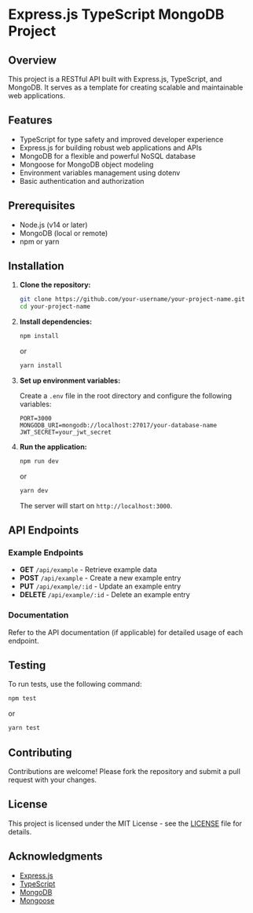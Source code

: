 # Express.js TypeScript MongoDB Project

## Overview

This project is a RESTful API built with Express.js, TypeScript, and MongoDB. It serves as a template for creating scalable and maintainable web applications.

## Features

- TypeScript for type safety and improved developer experience
- Express.js for building robust web applications and APIs
- MongoDB for a flexible and powerful NoSQL database
- Mongoose for MongoDB object modeling
- Environment variables management using dotenv
- Basic authentication and authorization

## Prerequisites

- Node.js (v14 or later)
- MongoDB (local or remote)
- npm or yarn

## Installation

1. **Clone the repository:**

   ```bash
   git clone https://github.com/your-username/your-project-name.git
   cd your-project-name
   ```

2. **Install dependencies:**

   ```bash
   npm install
   ```

   or

   ```bash
   yarn install
   ```

3. **Set up environment variables:**

   Create a `.env` file in the root directory and configure the following variables:

   ```
   PORT=3000
   MONGODB_URI=mongodb://localhost:27017/your-database-name
   JWT_SECRET=your_jwt_secret
   ```

4. **Run the application:**

   ```bash
   npm run dev
   ```

   or

   ```bash
   yarn dev
   ```

   The server will start on `http://localhost:3000`.

## API Endpoints

### Example Endpoints

- **GET** `/api/example` - Retrieve example data
- **POST** `/api/example` - Create a new example entry
- **PUT** `/api/example/:id` - Update an example entry
- **DELETE** `/api/example/:id` - Delete an example entry

### Documentation

Refer to the API documentation (if applicable) for detailed usage of each endpoint.

## Testing

To run tests, use the following command:

```bash
npm test
```

or

```bash
yarn test
```

## Contributing

Contributions are welcome! Please fork the repository and submit a pull request with your changes.

## License

This project is licensed under the MIT License - see the [LICENSE](LICENSE) file for details.

## Acknowledgments

- [Express.js](https://expressjs.com/)
- [TypeScript](https://www.typescriptlang.org/)
- [MongoDB](https://www.mongodb.com/)
- [Mongoose](https://mongoosejs.com/)
